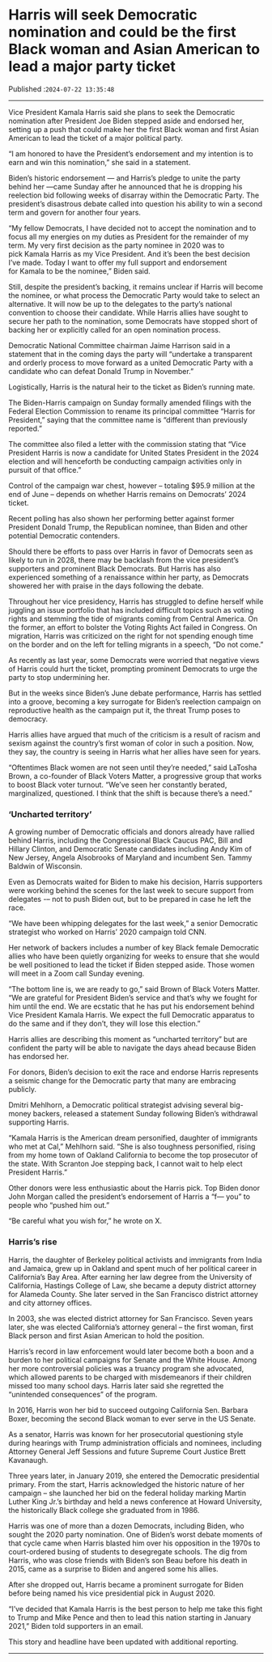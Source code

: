 # Harris will seek Democratic nomination and could be the first Black woman and Asian American to lead a major party ticket

Published :`2024-07-22 13:35:48`

---

Vice President Kamala Harris said she plans to seek the Democratic nomination after President Joe Biden stepped aside and endorsed her, setting up a push that could make her the first Black woman and first Asian American to lead the ticket of a major political party.

“I am honored to have the President’s endorsement and my intention is to earn and win this nomination,” she said in a statement.

Biden’s historic endorsement — and Harris’s pledge to unite the party behind her —came Sunday after he announced that he is dropping his reelection bid following weeks of disarray within the Democratic Party. The president’s disastrous debate called into question his ability to win a second term and govern for another four years.

“My fellow Democrats, I have decided not to accept the nomination and to focus all my energies on my duties as President for the remainder of my term. My very first decision as the party nominee in 2020 was to pick Kamala Harris as my Vice President. And it’s been the best decision I’ve made. Today I want to offer my full support and endorsement for Kamala to be the nominee,” Biden said.

Still, despite the president’s backing, it remains unclear if Harris will become the nominee, or what process the Democratic Party would take to select an alternative. It will now be up to the delegates to the party’s national convention to choose their candidate. While Harris allies have sought to secure her path to the nomination, some Democrats have stopped short of backing her or explicitly called for an open nomination process.

Democratic National Committee chairman Jaime Harrison said in a statement that in the coming days the party will “undertake a transparent and orderly process to move forward as a united Democratic Party with a candidate who can defeat Donald Trump in November.”

Logistically, Harris is the natural heir to the ticket as Biden’s running mate.

The Biden-Harris campaign on Sunday formally amended filings with the Federal Election Commission to rename its principal committee “Harris for President,” saying that the committee name is “different than previously reported.”

The committee also filed a letter with the commission stating that “Vice President Harris is now a candidate for United States President in the 2024 election and will henceforth be conducting campaign activities only in pursuit of that office.”

Control of the campaign war chest, however – totaling $95.9 million at the end of June – depends on whether Harris remains on Democrats’ 2024 ticket.

Recent polling has also shown her performing better against former President Donald Trump, the Republican nominee, than Biden and other potential Democratic contenders.

Should there be efforts to pass over Harris in favor of Democrats seen as likely to run in 2028, there may be backlash from the vice president’s supporters and prominent Black Democrats. But Harris has also experienced something of a renaissance within her party, as Democrats showered her with praise in the days following the debate.

Throughout her vice presidency, Harris has struggled to define herself while juggling an issue portfolio that has included difficult topics such as voting rights and stemming the tide of migrants coming from Central America. On the former, an effort to bolster the Voting Rights Act failed in Congress. On migration, Harris was criticized on the right for not spending enough time on the border and on the left for telling migrants in a speech, “Do not come.”

As recently as last year, some Democrats were worried that negative views of Harris could hurt the ticket, prompting prominent Democrats to urge the party to stop undermining her.

But in the weeks since Biden’s June debate performance, Harris has settled into a groove, becoming a key surrogate for Biden’s reelection campaign on reproductive health as the campaign put it, the threat Trump poses to democracy.

Harris allies have argued that much of the criticism is a result of racism and sexism against the country’s first woman of color in such a position. Now, they say, the country is seeing in Harris what her allies have seen for years.

“Oftentimes Black women are not seen until they’re needed,” said LaTosha Brown, a co-founder of Black Voters Matter, a progressive group that works to boost Black voter turnout. “We’ve seen her constantly berated, marginalized, questioned. I think that the shift is because there’s a need.”

### ‘Uncharted territory’

A growing number of Democratic officials and donors already have rallied behind Harris, including the Congressional Black Caucus PAC, Bill and Hillary Clinton, and Democratic Senate candidates including Andy Kim of New Jersey, Angela Alsobrooks of Maryland and incumbent Sen. Tammy Baldwin of Wisconsin.

Even as Democrats waited for Biden to make his decision, Harris supporters were working behind the scenes for the last week to secure support from delegates -– not to push Biden out, but to be prepared in case he left the race.

“We have been whipping delegates for the last week,” a senior Democratic strategist who worked on Harris’ 2020 campaign told CNN.

Her network of backers includes a number of key Black female Democratic allies who have been quietly organizing for weeks to ensure that she would be well positioned to lead the ticket if Biden stepped aside. Those women will meet in a Zoom call Sunday evening.

“The bottom line is, we are ready to go,” said Brown of Black Voters Matter. “We are grateful for President Biden’s service and that’s why we fought for him until the end. We are ecstatic that he has put his endorsement behind Vice President Kamala Harris. We expect the full Democratic apparatus to do the same and if they don’t, they will lose this election.”

Harris allies are describing this moment as “uncharted territory” but are confident the party will be able to navigate the days ahead because Biden has endorsed her.

For donors, Biden’s decision to exit the race and endorse Harris represents a seismic change for the Democratic party that many are embracing publicly.

Dmitri Mehlhorn, a Democratic political strategist advising several big-money backers, released a statement Sunday following Biden’s withdrawal supporting Harris.

“Kamala Harris is the American dream personified, daughter of immigrants who met at Cal,” Mehlhorn said. “She is also toughness personified, rising from my home town of Oakland California to become the top prosecutor of the state. With Scranton Joe stepping back, I cannot wait to help elect President Harris.”

Other donors were less enthusiastic about the Harris pick. Top Biden donor John Morgan called the president’s endorsement of Harris a “f— you” to people who “pushed him out.”

“Be careful what you wish for,” he wrote on X.

### Harris’s rise

Harris, the daughter of Berkeley political activists and immigrants from India and Jamaica, grew up in Oakland and spent much of her political career in California’s Bay Area. After earning her law degree from the University of California, Hastings College of Law, she became a deputy district attorney for Alameda County. She later served in the San Francisco district attorney and city attorney offices.

In 2003, she was elected district attorney for San Francisco. Seven years later, she was elected California’s attorney general – the first woman, first Black person and first Asian American to hold the position.

Harris’s record in law enforcement would later become both a boon and a burden to her political campaigns for Senate and the White House. Among her more controversial policies was a truancy program she advocated, which allowed parents to be charged with misdemeanors if their children missed too many school days. Harris later said she regretted the “unintended consequences” of the program.

In 2016, Harris won her bid to succeed outgoing California Sen. Barbara Boxer, becoming the second Black woman to ever serve in the US Senate.

As a senator, Harris was known for her prosecutorial questioning style during hearings with Trump administration officials and nominees, including Attorney General Jeff Sessions and future Supreme Court Justice Brett Kavanaugh.

Three years later, in January 2019, she entered the Democratic presidential primary. From the start, Harris acknowledged the historic nature of her campaign – she launched her bid on the federal holiday marking Martin Luther King Jr.’s birthday and held a news conference at Howard University, the historically Black college she graduated from in 1986.

Harris was one of more than a dozen Democrats, including Biden, who sought the 2020 party nomination. One of Biden’s worst debate moments of that cycle came when Harris blasted him over his opposition in the 1970s to court-ordered busing of students to desegregate schools. The dig from Harris, who was close friends with Biden’s son Beau before his death in 2015, came as a surprise to Biden and angered some his allies.

After she dropped out, Harris became a prominent surrogate for Biden before being named his vice presidential pick in August 2020.

“I’ve decided that Kamala Harris is the best person to help me take this fight to Trump and Mike Pence and then to lead this nation starting in January 2021,” Biden told supporters in an email.

This story and headline have been updated with additional reporting.

---

